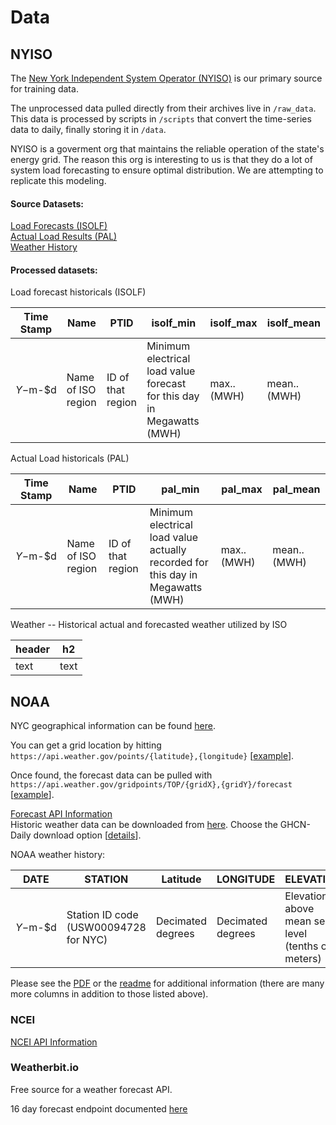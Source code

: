 # Data


## NYISO

The [New York Independent System Operator (NYISO)][1] is our primary source for training data. 

The unprocessed data pulled directly from their archives live in `/raw_data`. This data is processed by scripts in `/scripts` that 
convert the time-series data to daily, finally storing it in `/data`.

NYISO is a goverment org that maintains the reliable operation of the state's energy grid.
The reason this org is interesting to us is that they do a lot of system load forecasting to ensure optimal distribution. We are attempting to replicate this modeling.

#### Source Datasets:
[Load Forecasts (ISOLF)][2]  
[Actual Load Results (PAL)][3]  
[Weather History][4]  


#### Processed datasets:
Load forecast historicals (ISOLF)

| Time Stamp | Name               | PTID              | isolf_min                                                               | isolf_max         | isolf_mean         | 
|------------|--------------------|-------------------|-------------------------------------------------------------------------|-------------|--------------|
| $Y-$m-$d   | Name of ISO region | ID of that region | Minimum electrical load value forecast for this day in Megawatts (MWH) | max.. (MWH) | mean.. (MWH) |

Actual Load historicals (PAL)

| Time Stamp | Name               | PTID              | pal_min                                                                       | pal_max         | pal_mean         | 
|------------|--------------------|-------------------|---------------------------------------------------------------------------------|-------------|--------------|
| $Y-$m-$d   | Name of ISO region | ID of that region | Minimum electrical load value actually recorded for this day in Megawatts (MWH) | max.. (MWH) | mean.. (MWH) |


Weather -- Historical actual and forecasted weather utilized by ISO

| header | h2  | 
|--------|------|
| text   | text |


## NOAA  
  
NYC geographical information can be found [here][5].  
  
You can get a grid location by hitting `https://api.weather.gov/points/{latitude},{longitude}` [[example][6]].  
  
Once found, the forecast data can be pulled with `https://api.weather.gov/gridpoints/TOP/{gridX},{gridY}/forecast` [[example][7]].  
  
[Forecast API Information][8]  
Historic weather data can be downloaded from [here][10]. Choose the GHCN-Daily download option [[details][11]].  

NOAA weather history: 

| DATE     | STATION                                   | Latitude          | LONGITUDE         | ELEVATION                                         | PRCP                   | TMAX                     | TMIN                    |TAVG                      |
|----------|-------------------------------------------|-------------------|-------------------|---------------------------------------------------|------------------------|--------------------------|-------------------------|--------------------------|
| $Y-$m-$d | Station ID code (USW00094728 for NYC)     | Decimated degrees | Decimated degrees | Elevation above mean sea level (tenths of meters) | Precipitation (inches) | Highest hourly temp (°F) | Lowest hourly temp (°F) | Average hourly temp (°F) | 
  
Please see the [PDF][13] or the [readme][12] for additional information (there are many more columns in addition to those listed above).
  
### NCEI  
  
[NCEI API Information][9]  

### Weatherbit.io
Free source for a weather forecast API.

16 day forecast endpoint documented [here][14]


  
[1]: https://www.nyiso.com/power-grid-data  
[2]: http://mis.nyiso.com/public/P-7list.htm  
[3]: http://mis.nyiso.com/public/P-58Blist.htm
[4]: http://mis.nyiso.com/public/P-7Alist.htm  
[5]: https://tools.wmflabs.org/geohack/geohack.php?pagename=New_York_City&params=40.661_N_73.944_W_region:US-NY_type:city(8175133)  
[6]: https://api.weather.gov/points/40.661,-73.944  
[7]: https://api.weather.gov/gridpoints/TOP/35,32/forecast  
[8]: https://www.weather.gov/documentation/services-web-api  
[9]: https://www.ncei.noaa.gov/support/access-data-service-api-user-documentation  
[10]: https://www.ncdc.noaa.gov/cdo-web/search
[11]: https://www.ncei.noaa.gov/metadata/geoportal/rest/metadata/item/gov.noaa.ncdc:C00861/html
[12]: https://www1.ncdc.noaa.gov/pub/data/ghcn/daily/readme.txt
[13]: https://www1.ncdc.noaa.gov/pub/data/cdo/documentation/GHCND_documentation.pdf
[14]: https://www.weatherbit.io/api/weather-forecast-16-day